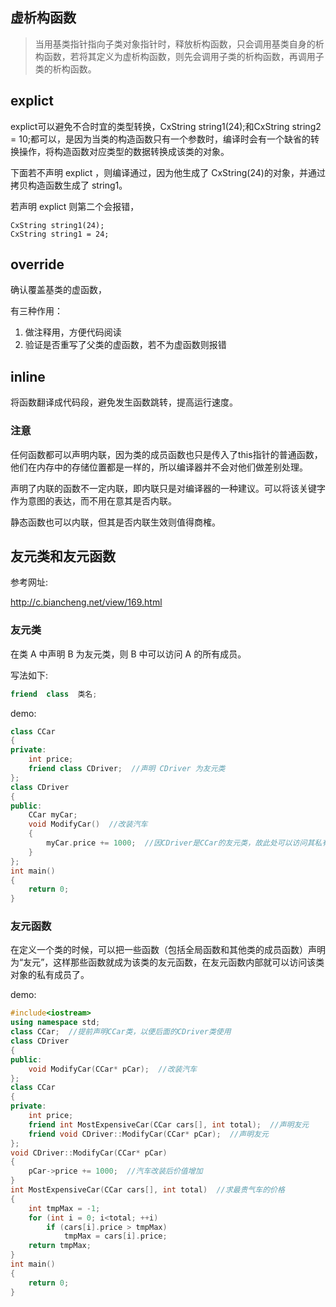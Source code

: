 ## 虚析构函数

> 当用基类指针指向子类对象指针时，释放析构函数，只会调用基类自身的析构函数，若将其定义为虚析构函数，则先会调用子类的析构函数，再调用子类的析构函数。

## explict
  
 explict可以避免不合时宜的类型转换，CxString  string1(24);和CxString string2 = 10;都可以，是因为当类的构造函数只有一个参数时，编译时会有一个缺省的转换操作，将构造函数对应类型的数据转换成该类的对象。

 下面若不声明 explict ，则编译通过，因为他生成了 CxString(24)的对象，并通过拷贝构造函数生成了 string1。
 
 若声明 explict 则第二个会报错，

 ```
 CxString string1(24);
 CxString string1 = 24;
 ```

 ## override

确认覆盖基类的虚函数，

有三种作用：

1. 做注释用，方便代码阅读
2. 验证是否重写了父类的虚函数，若不为虚函数则报错

## inline

将函数翻译成代码段，避免发生函数跳转，提高运行速度。

### 注意

任何函数都可以声明内联，因为类的成员函数也只是传入了this指针的普通函数，他们在内存中的存储位置都是一样的，所以编译器并不会对他们做差别处理。

声明了内联的函数不一定内联，即内联只是对编译器的一种建议。可以将该关键字作为意图的表达，而不用在意其是否内联。

静态函数也可以内联，但其是否内联生效则值得商榷。

## 友元类和友元函数

参考网址:

http://c.biancheng.net/view/169.html

### 友元类

在类 A 中声明 B 为友元类，则 B 中可以访问 A 的所有成员。

写法如下:
```c++
friend  class  类名;
```

demo:
```c++
class CCar
{
private:
    int price;
    friend class CDriver;  //声明 CDriver 为友元类
};
class CDriver
{
public:
    CCar myCar;
    void ModifyCar()  //改装汽车
    {
        myCar.price += 1000;  //因CDriver是CCar的友元类，故此处可以访问其私有成员
    }
};
int main()
{
    return 0;
}
```

### 友元函数

在定义一个类的时候，可以把一些函数（包括全局函数和其他类的成员函数）声明为“友元”，这样那些函数就成为该类的友元函数，在友元函数内部就可以访问该类对象的私有成员了。

demo:
```c++
#include<iostream>
using namespace std;
class CCar;  //提前声明CCar类，以便后面的CDriver类使用
class CDriver
{
public:
    void ModifyCar(CCar* pCar);  //改装汽车
};
class CCar
{
private:
    int price;
    friend int MostExpensiveCar(CCar cars[], int total);  //声明友元
    friend void CDriver::ModifyCar(CCar* pCar);  //声明友元
};
void CDriver::ModifyCar(CCar* pCar)
{
    pCar->price += 1000;  //汽车改装后价值增加
}
int MostExpensiveCar(CCar cars[], int total)  //求最贵气车的价格
{
    int tmpMax = -1;
    for (int i = 0; i<total; ++i)
        if (cars[i].price > tmpMax)
            tmpMax = cars[i].price;
    return tmpMax;
}
int main()
{
    return 0;
}
```


